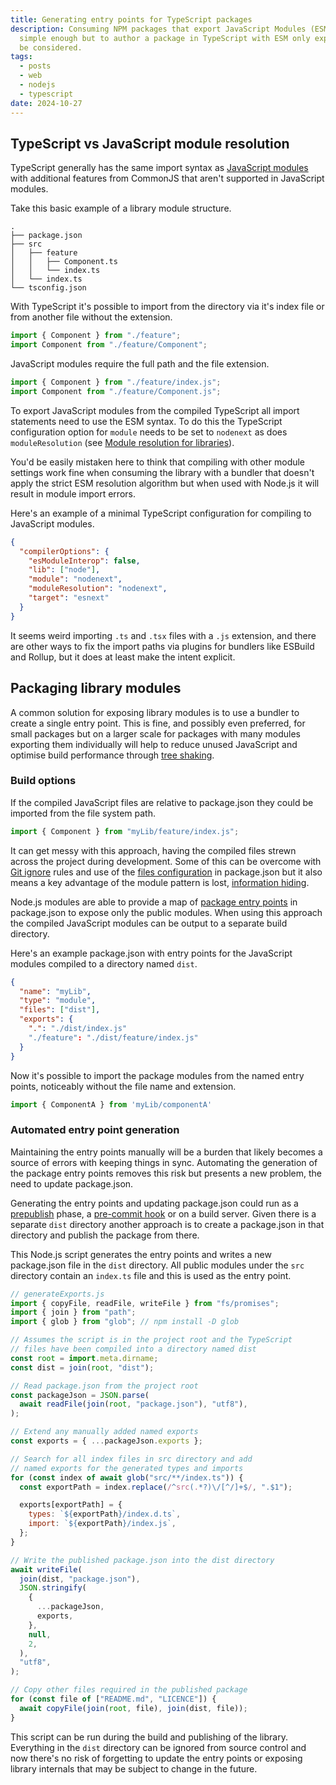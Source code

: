 ```yaml
---
title: Generating entry points for TypeScript packages
description: Consuming NPM packages that export JavaScript Modules (ESM) with bundlers like Vite and Webpack is
  simple enough but to author a package in TypeScript with ESM only exports there's a few things that need to
  be considered.
tags:
  - posts
  - web
  - nodejs
  - typescript
date: 2024-10-27
---
```


## TypeScript vs JavaScript module resolution

TypeScript generally has the same import syntax as [JavaScript modules][javascript-modules] with additional features
from CommonJS that aren't supported in JavaScript modules.

Take this basic example of a library module structure.

```shell
.
├── package.json
├── src
│   ├── feature
│   │   ├── Component.ts
│   │   └── index.ts
│   └── index.ts
└── tsconfig.json
```

With TypeScript it's possible to import from the directory via it's index file or from another file without
the extension.

```ts
import { Component } from "./feature";
import Component from "./feature/Component";
```

JavaScript modules require the full path and the file extension.

```js
import { Component } from "./feature/index.js";
import Component from "./feature/Component.js";
```

To export JavaScript modules from the compiled TypeScript all import statements need to use the ESM syntax. To do this
the TypeScript configuration option for `module` needs to be set to `nodenext` as does `moduleResolution` (see
[Module resolution for libraries][module-resolution]).

You'd be easily mistaken here to think that compiling with other module settings work fine when consuming the library
with a bundler that doesn't apply the strict ESM resolution algorithm but when used with Node.js it will result in
module import errors.

Here's an example of a minimal TypeScript configuration for compiling to JavaScript modules.

```json
{
  "compilerOptions": {
    "esModuleInterop": false,
    "lib": ["node"],
    "module": "nodenext",
    "moduleResolution": "nodenext",
    "target": "esnext"
  }
}
```

It seems weird importing `.ts` and `.tsx` files with a `.js` extension, and there are other ways to fix the import
paths via plugins for bundlers like ESBuild and Rollup, but it does at least make the intent explicit.

## Packaging library modules

A common solution for exposing library modules is to use a bundler to create a single entry point. This is fine, and
possibly even preferred, for small packages but on a larger scale for packages with many modules exporting them
individually will help to reduce unused JavaScript and optimise build performance through [tree shaking][tree-shaking].

### Build options

If the compiled JavaScript files are relative to package.json they could be imported from the file system path.

```js
import { Component } from "myLib/feature/index.js";
```

It can get messy with this approach, having the compiled files strewn across the project during development. Some of
this can be overcome with [Git ignore][git-ignore] rules and use of the [files configuration][npm-files] in package.json
but it also means a key advantage of the module pattern is lost, [information hiding][information-hiding].

Node.js modules are able to provide a map of [package entry points](entry-points) in package.json to expose only the
public modules. When using this approach the compiled JavaScript modules can be output to a separate build directory.

Here's an example package.json with entry points for the JavaScript modules compiled to a directory named `dist`.

```json
{
  "name": "myLib",
  "type": "module",
  "files": ["dist"],
  "exports": {
    ".": "./dist/index.js"
    "./feature": "./dist/feature/index.js"
  }
}
```

Now it's possible to import the package modules from the named entry points, noticeably without the file name and extension.

```js
import { ComponentA } from 'myLib/componentA'
```

### Automated entry point generation

Maintaining the entry points manually will be a burden that likely becomes a source of errors with keeping things in sync.
Automating the generation of the package entry points removes this risk but presents a new problem, the need to update
package.json.

Generating the entry points and updating package.json could run as a [prepublish][pre-post-scripts] phase, a
[pre-commit hook][pre-commit-hook] or on a build server. Given there is a separate `dist` directory another
approach is to create a package.json in that directory and publish the package from there.

This Node.js script generates the entry points and writes a new package.json file in the `dist` directory. All public
modules under the `src` directory contain an `index.ts` file and this is used as the entry point.

```js
// generateExports.js
import { copyFile, readFile, writeFile } from "fs/promises";
import { join } from "path";
import { glob } from "glob"; // npm install -D glob

// Assumes the script is in the project root and the TypeScript
// files have been compiled into a directory named dist
const root = import.meta.dirname;
const dist = join(root, "dist");

// Read package.json from the project root
const packageJson = JSON.parse(
  await readFile(join(root, "package.json"), "utf8"),
);

// Extend any manually added named exports
const exports = { ...packageJson.exports };

// Search for all index files in src directory and add
// named exports for the generated types and imports
for (const index of await glob("src/**/index.ts")) {
  const exportPath = index.replace(/^src(.*?)\/[^/]+$/, ".$1");

  exports[exportPath] = {
    types: `${exportPath}/index.d.ts`,
    import: `${exportPath}/index.js`,
  };
}

// Write the published package.json into the dist directory
await writeFile(
  join(dist, "package.json"),
  JSON.stringify(
    {
      ...packageJson,
      exports,
    },
    null,
    2,
  ),
  "utf8",
);

// Copy other files required in the published package
for (const file of ["README.md", "LICENCE"]) {
  await copyFile(join(root, file), join(dist, file));
}
```

This script can be run during the build and publishing of the library. Everything in the `dist` directory can
be ignored from source control and now there's no risk of forgetting to update the entry points or exposing
library internals that may be subject to change in the future.

[javascript-modules]: https://developer.mozilla.org/en-US/docs/Web/JavaScript/Guide/Modules
[module-resolution]: https://www.typescriptlang.org/docs/handbook/modules/theory.html#module-resolution-for-libraries
[tree-shaking]: https://developer.mozilla.org/en-US/docs/Glossary/Tree_shaking
[information-hiding]: https://en.wikipedia.org/wiki/Information_hiding
[entry-points]: https://en.wikipedia.org/wiki/Information_hiding
[pre-post-scripts]: https://docs.npmjs.com/cli/v9/using-npm/scripts#pre--post-scripts
[pre-commit-hook]: https://git-scm.com/book/ms/v2/Customizing-Git-Git-Hooks
[git-ignore]: https://git-scm.com/docs/gitignore
[npm-files]: https://docs.npmjs.com/cli/v10/configuring-npm/package-json#files
